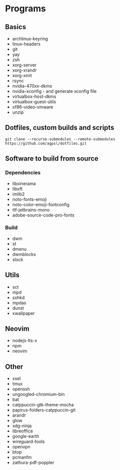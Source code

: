 # Programs

## Basics

- archlinux-keyring
- linux-headers
- git
- yay
- zsh
- xorg-server
- xorg-xrandr
- xorg-xinit
- rsync
- nvidia-470xx-dkms
- nvidia-xconfig - and generate xconfig file
- virtualbox-host-dkms
- virtualbox-guest-utils
- xf86-video-vmware
- unzip

## Dotfiles, custom builds and scripts

```shell
git clone --recurse-submodules --remote-submodules https://github.com/agpsl/dotfiles.git
```

## Software to build from source

### Dependencies

- libxinerama
- libxft
- imlib2
- noto-fonts-emoji
- noto-color-emoji-fontconfig
- ttf-jetbrains-mono
- adobe-source-code-pro-fonts

### Build

- dwm
- st
- dmenu
- dwmblocks
- slock

## Utils

- sct
- mpd
- sxhkd
- mpdas
- dunst
- xwallpaper

## Neovim
- nodejs-lts-x
- npm
- neovim

## Other
- xsel
- tmux
- openssh
- ungoogled-chromium-bin
- bat
- catppuccin-gtk-theme-mocha
- papirus-folders-catppuccin-git
- arandr
- glow
- xdg-ninja
- libreoffice
- google-earth
- wireguard-tools
- openvpn
- btop
- pcmanfm
- zathura-pdf-poppler
